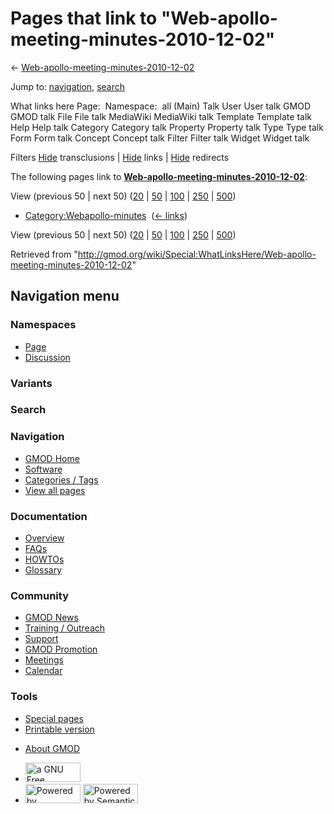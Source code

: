 <div id="mw-page-base" class="noprint">

</div>

<div id="mw-head-base" class="noprint">

</div>

<div id="content" class="mw-body" role="main">

<span id="top"></span>

<div id="mw-js-message" style="display:none;">

</div>



# <span dir="auto">Pages that link to "Web-apollo-meeting-minutes-2010-12-02"</span>

<div id="bodyContent">

<div id="contentSub">

←
[Web-apollo-meeting-minutes-2010-12-02](/wiki/Web-apollo-meeting-minutes-2010-12-02 "Web-apollo-meeting-minutes-2010-12-02")

</div>

<div id="jump-to-nav" class="mw-jump">

Jump to: [navigation](#mw-navigation), [search](#p-search)

</div>

<div id="mw-content-text">

What links here Page:  Namespace:  all (Main) Talk User User talk GMOD
GMOD talk File File talk MediaWiki MediaWiki talk Template Template talk
Help Help talk Category Category talk Property Property talk Type Type
talk Form Form talk Concept Concept talk Filter Filter talk Widget
Widget talk

Filters
[Hide](/mediawiki/index.php?title=Special:WhatLinksHere/Web-apollo-meeting-minutes-2010-12-02&hidetrans=1 "Special:WhatLinksHere/Web-apollo-meeting-minutes-2010-12-02")
transclusions \|
[Hide](/mediawiki/index.php?title=Special:WhatLinksHere/Web-apollo-meeting-minutes-2010-12-02&hidelinks=1 "Special:WhatLinksHere/Web-apollo-meeting-minutes-2010-12-02")
links \|
[Hide](/mediawiki/index.php?title=Special:WhatLinksHere/Web-apollo-meeting-minutes-2010-12-02&hideredirs=1 "Special:WhatLinksHere/Web-apollo-meeting-minutes-2010-12-02")
redirects

The following pages link to
**[Web-apollo-meeting-minutes-2010-12-02](/wiki/Web-apollo-meeting-minutes-2010-12-02 "Web-apollo-meeting-minutes-2010-12-02")**:

View (previous 50 \| next 50)
([20](/mediawiki/index.php?title=Special:WhatLinksHere/Web-apollo-meeting-minutes-2010-12-02&limit=20 "Special:WhatLinksHere/Web-apollo-meeting-minutes-2010-12-02")
\|
[50](/mediawiki/index.php?title=Special:WhatLinksHere/Web-apollo-meeting-minutes-2010-12-02&limit=50 "Special:WhatLinksHere/Web-apollo-meeting-minutes-2010-12-02")
\|
[100](/mediawiki/index.php?title=Special:WhatLinksHere/Web-apollo-meeting-minutes-2010-12-02&limit=100 "Special:WhatLinksHere/Web-apollo-meeting-minutes-2010-12-02")
\|
[250](/mediawiki/index.php?title=Special:WhatLinksHere/Web-apollo-meeting-minutes-2010-12-02&limit=250 "Special:WhatLinksHere/Web-apollo-meeting-minutes-2010-12-02")
\|
[500](/mediawiki/index.php?title=Special:WhatLinksHere/Web-apollo-meeting-minutes-2010-12-02&limit=500 "Special:WhatLinksHere/Web-apollo-meeting-minutes-2010-12-02"))

- [Category:Webapollo-minutes](/wiki/Category:Webapollo-minutes "Category:Webapollo-minutes")
  ‎ <span class="mw-whatlinkshere-tools">([←
  links](/mediawiki/index.php?title=Special:WhatLinksHere&target=Category%3AWebapollo-minutes "Special:WhatLinksHere"))</span>

View (previous 50 \| next 50)
([20](/mediawiki/index.php?title=Special:WhatLinksHere/Web-apollo-meeting-minutes-2010-12-02&limit=20 "Special:WhatLinksHere/Web-apollo-meeting-minutes-2010-12-02")
\|
[50](/mediawiki/index.php?title=Special:WhatLinksHere/Web-apollo-meeting-minutes-2010-12-02&limit=50 "Special:WhatLinksHere/Web-apollo-meeting-minutes-2010-12-02")
\|
[100](/mediawiki/index.php?title=Special:WhatLinksHere/Web-apollo-meeting-minutes-2010-12-02&limit=100 "Special:WhatLinksHere/Web-apollo-meeting-minutes-2010-12-02")
\|
[250](/mediawiki/index.php?title=Special:WhatLinksHere/Web-apollo-meeting-minutes-2010-12-02&limit=250 "Special:WhatLinksHere/Web-apollo-meeting-minutes-2010-12-02")
\|
[500](/mediawiki/index.php?title=Special:WhatLinksHere/Web-apollo-meeting-minutes-2010-12-02&limit=500 "Special:WhatLinksHere/Web-apollo-meeting-minutes-2010-12-02"))

</div>

<div class="printfooter">

Retrieved from
"<http://gmod.org/wiki/Special:WhatLinksHere/Web-apollo-meeting-minutes-2010-12-02>"

</div>

<div id="catlinks" class="catlinks catlinks-allhidden">

</div>

<div class="visualClear">

</div>

</div>

</div>

<div id="mw-navigation">

## Navigation menu

<div id="mw-head">



<div id="left-navigation">

<div id="p-namespaces" class="vectorTabs" role="navigation"
aria-labelledby="p-namespaces-label">

### Namespaces

- <span id="ca-nstab-main"><a href="/wiki/Web-apollo-meeting-minutes-2010-12-02" accesskey="c"
  title="View the content page [c]">Page</a></span>
- <span id="ca-talk"><a
  href="/mediawiki/index.php?title=Talk:Web-apollo-meeting-minutes-2010-12-02&amp;action=edit&amp;redlink=1"
  accesskey="t"
  title="Discussion about the content page [t]">Discussion</a></span>

</div>

<div id="p-variants" class="vectorMenu emptyPortlet" role="navigation"
aria-labelledby="p-variants-label">

### 

### Variants[](#)

<div class="menu">

</div>

</div>

</div>

<div id="right-navigation">





</div>

<div id="p-search" role="search">

### Search

<div id="simpleSearch">

</div>

</div>

</div>

</div>

<div id="mw-panel">

<div id="p-logo" role="banner">

<a href="/wiki/Main_Page"
style="background-image: url(http://gmod.org/images/GMOD-cogs.png);"
title="Visit the main page"></a>

</div>

<div id="p-Navigation" class="portal" role="navigation"
aria-labelledby="p-Navigation-label">

### Navigation

<div class="body">

- <span id="n-GMOD-Home">[GMOD Home](/wiki/Main_Page)</span>
- <span id="n-Software">[Software](/wiki/GMOD_Components)</span>
- <span id="n-Categories-.2F-Tags">[Categories /
  Tags](/wiki/Categories)</span>
- <span id="n-View-all-pages">[View all
  pages](/wiki/Special:AllPages)</span>

</div>

</div>

<div id="p-Documentation" class="portal" role="navigation"
aria-labelledby="p-Documentation-label">

### Documentation

<div class="body">

- <span id="n-Overview">[Overview](/wiki/Overview)</span>
- <span id="n-FAQs">[FAQs](/wiki/Category:FAQ)</span>
- <span id="n-HOWTOs">[HOWTOs](/wiki/Category:HOWTO)</span>
- <span id="n-Glossary">[Glossary](/wiki/Glossary)</span>

</div>

</div>

<div id="p-Community" class="portal" role="navigation"
aria-labelledby="p-Community-label">

### Community

<div class="body">

- <span id="n-GMOD-News">[GMOD News](/wiki/GMOD_News)</span>
- <span id="n-Training-.2F-Outreach">[Training /
  Outreach](/wiki/Training_and_Outreach)</span>
- <span id="n-Support">[Support](/wiki/Support)</span>
- <span id="n-GMOD-Promotion">[GMOD
  Promotion](/wiki/GMOD_Promotion)</span>
- <span id="n-Meetings">[Meetings](/wiki/Meetings)</span>
- <span id="n-Calendar">[Calendar](/wiki/Calendar)</span>

</div>

</div>

<div id="p-tb" class="portal" role="navigation"
aria-labelledby="p-tb-label">

### Tools

<div class="body">

- <span id="t-specialpages"><a href="/wiki/Special:SpecialPages" accesskey="q"
  title="A list of all special pages [q]">Special pages</a></span>
- <span id="t-print"><a
  href="/mediawiki/index.php?title=Special:WhatLinksHere/Web-apollo-meeting-minutes-2010-12-02&amp;printable=yes"
  rel="alternate" accesskey="p"
  title="Printable version of this page [p]">Printable version</a></span>

</div>

</div>

</div>

</div>

<div id="footer" role="contentinfo">

- <span id="footer-places-about">[About
  GMOD](/wiki/GMOD:About "GMOD:About")</span>

<!-- -->

- <span id="footer-copyrightico">[<img src="http://www.gnu.org/graphics/gfdl-logo-small.png" width="88"
  height="31" alt="a GNU Free Documentation License" />](http://www.gnu.org/licenses/fdl-1.3.html)</span>
- <span id="footer-poweredbyico">[<img src="/mediawiki/skins/common/images/poweredby_mediawiki_88x31.png"
  width="88" height="31" alt="Powered by MediaWiki" />](//www.mediawiki.org/)
  [<img
  src="/mediawiki/extensions/SemanticMediaWiki/includes/../resources/images/smw_button.png"
  width="88" height="31" alt="Powered by Semantic MediaWiki" />](https://www.semantic-mediawiki.org/wiki/Semantic_MediaWiki)</span>

<div style="clear:both">

</div>

</div>
